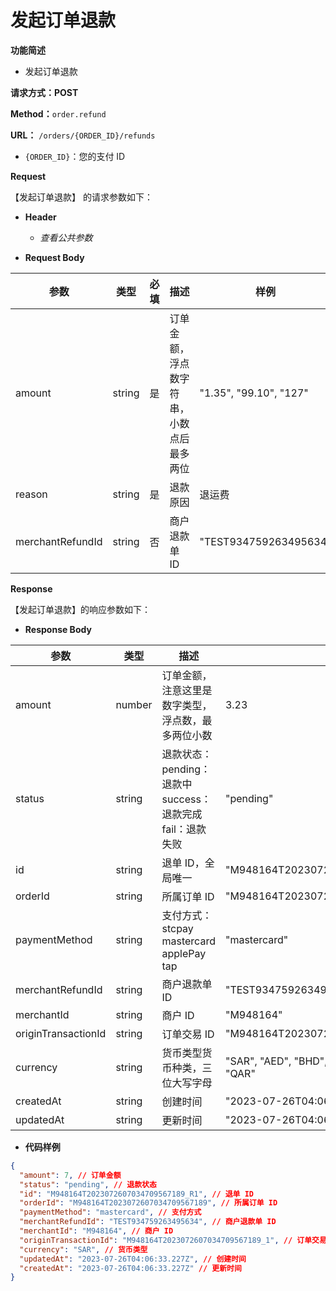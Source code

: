 # 发起订单退款

**功能简述**

- 发起订单退款

**请求方式：POST**

**Method：**`order.refund`

**URL：** `/orders/{ORDER_ID}/refunds`

- `{ORDER_ID}`：您的支付 ID

**Request**

【发起订单退款】 的请求参数如下：

- **Header**

  - _查看公共参数_

- **Request Body**

| **参数**         | **类型** | **必填** | **描述**                                 | **样例**               |
| ---------------- | -------- | -------- | ---------------------------------------- | ---------------------- |
| amount           | string   | 是       | 订单金额，浮点数字符串，小数点后最多两位 | "1.35", "99.10", "127" |
| reason           | string   | 是       | 退款原因                                 | 退运费                 |
| merchantRefundId | string   | 否       | 商户退款单 ID                            | "TEST934759263495634"  |

**Response**

【发起订单退款】的响应参数如下：

- **Response Body**

| **参数**            | **类型** | **描述**                                                                   | **样例**                                        |
| ------------------- | -------- | -------------------------------------------------------------------------- | ----------------------------------------------- |
| amount              | number   | 订单金额，注意这里是数字类型，浮点数，最多两位小数                         | 3.23                                            |
| status              | string   | 退款状态： <br> pending：退款中 <br> success：退款完成 <br> fail：退款失败 | "pending"                                       |
| id                  | string   | 退单 ID，全局唯一                                                          | "M948164T2023072607034709567189_R1"             |
| orderId             | string   | 所属订单 ID                                                                | "M948164T2023072607034709567189"                |
| paymentMethod       | string   | 支付方式： <br> stcpay <br> mastercard <br> applePay <br> tap              | "mastercard"                                    |
| merchantRefundId    | string   | 商户退款单 ID                                                              | "TEST934759263495634"                           |
| merchantId          | string   | 商户 ID                                                                    | "M948164"                                       |
| originTransactionId | string   | 订单交易 ID                                                                | "M948164T2023072607034709567189_1"              |
| currency            | string   | 货币类型货币种类，三位大写字母                                             | "SAR", "AED", "BHD", "EGP", "KWD", "OMR", "QAR" |
| createdAt           | string   | 创建时间                                                                   | "2023-07-26T04:06:33.227Z"                      |
| updatedAt           | string   | 更新时间                                                                   | "2023-07-26T04:06:33.227Z"                      |

- **代码样例**

```json
{
  "amount": 7, // 订单金额
  "status": "pending", // 退款状态
  "id": "M948164T2023072607034709567189_R1", // 退单 ID
  "orderId": "M948164T2023072607034709567189", // 所属订单 ID
  "paymentMethod": "mastercard", // 支付方式
  "merchantRefundId": "TEST934759263495634", // 商户退款单 ID
  "merchantId": "M948164", // 商户 ID
  "originTransactionId": "M948164T2023072607034709567189_1", // 订单交易 ID
  "currency": "SAR", // 货币类型
  "updatedAt": "2023-07-26T04:06:33.227Z", // 创建时间
  "createdAt": "2023-07-26T04:06:33.227Z" // 更新时间
}
```
